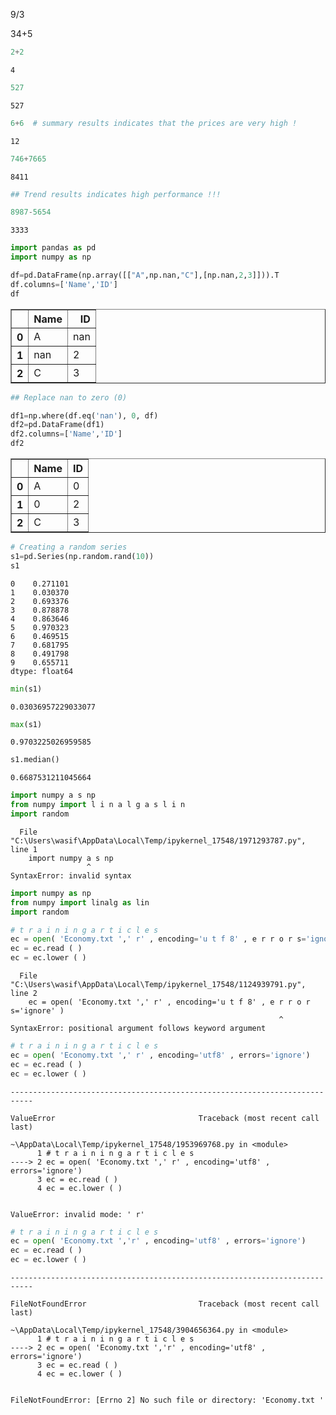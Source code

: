 9/3

34+5



```python
2+2
```




    4




```python
527
```




    527




```python
6+6  # summary results indicates that the prices are very high !
```




    12




```python
746+7665

```




    8411




```python
## Trend results indicates high performance !!!

```


```python
8987-5654

```




    3333




```python
import pandas as pd
import numpy as np
```


```python
df=pd.DataFrame(np.array([["A",np.nan,"C"],[np.nan,2,3]])).T
df.columns=['Name','ID']
df
```




<div>
<style scoped>
    .dataframe tbody tr th:only-of-type {
        vertical-align: middle;
    }

    .dataframe tbody tr th {
        vertical-align: top;
    }

    .dataframe thead th {
        text-align: right;
    }
</style>
<table border="1" class="dataframe">
  <thead>
    <tr style="text-align: right;">
      <th></th>
      <th>Name</th>
      <th>ID</th>
    </tr>
  </thead>
  <tbody>
    <tr>
      <th>0</th>
      <td>A</td>
      <td>nan</td>
    </tr>
    <tr>
      <th>1</th>
      <td>nan</td>
      <td>2</td>
    </tr>
    <tr>
      <th>2</th>
      <td>C</td>
      <td>3</td>
    </tr>
  </tbody>
</table>
</div>




```python
## Replace nan to zero (0)
```


```python
df1=np.where(df.eq('nan'), 0, df)
df2=pd.DataFrame(df1)
df2.columns=['Name','ID']
df2
```




<div>
<style scoped>
    .dataframe tbody tr th:only-of-type {
        vertical-align: middle;
    }

    .dataframe tbody tr th {
        vertical-align: top;
    }

    .dataframe thead th {
        text-align: right;
    }
</style>
<table border="1" class="dataframe">
  <thead>
    <tr style="text-align: right;">
      <th></th>
      <th>Name</th>
      <th>ID</th>
    </tr>
  </thead>
  <tbody>
    <tr>
      <th>0</th>
      <td>A</td>
      <td>0</td>
    </tr>
    <tr>
      <th>1</th>
      <td>0</td>
      <td>2</td>
    </tr>
    <tr>
      <th>2</th>
      <td>C</td>
      <td>3</td>
    </tr>
  </tbody>
</table>
</div>




```python
# Creating a random series
s1=pd.Series(np.random.rand(10))
s1
```




    0    0.271101
    1    0.030370
    2    0.693376
    3    0.878878
    4    0.863646
    5    0.970323
    6    0.469515
    7    0.681795
    8    0.491798
    9    0.655711
    dtype: float64




```python
min(s1)
```




    0.03036957229033077




```python
max(s1)
```




    0.9703225026959585




```python
s1.median()
```




    0.6687531211045664




```python
import numpy a s np
from numpy import l i n a l g a s l i n
import random
```


      File "C:\Users\wasif\AppData\Local\Temp/ipykernel_17548/1971293787.py", line 1
        import numpy a s np
                     ^
    SyntaxError: invalid syntax
    



```python
import numpy as np
from numpy import linalg as lin
import random
```


```python
# t r a i n i n g a r t i c l e s
ec = open( 'Economy.txt ',' r' , encoding='u t f 8' , e r r o r s='ignore' )
ec = ec.read ( )
ec = ec.lower ( )

```


      File "C:\Users\wasif\AppData\Local\Temp/ipykernel_17548/1124939791.py", line 2
        ec = open( 'Economy.txt ',' r' , encoding='u t f 8' , e r r o r s='ignore' )
                                                                ^
    SyntaxError: positional argument follows keyword argument
    



```python
# t r a i n i n g a r t i c l e s
ec = open( 'Economy.txt ',' r' , encoding='utf8' , errors='ignore')
ec = ec.read ( )
ec = ec.lower ( )
```


    ---------------------------------------------------------------------------

    ValueError                                Traceback (most recent call last)

    ~\AppData\Local\Temp/ipykernel_17548/1953969768.py in <module>
          1 # t r a i n i n g a r t i c l e s
    ----> 2 ec = open( 'Economy.txt ',' r' , encoding='utf8' , errors='ignore')
          3 ec = ec.read ( )
          4 ec = ec.lower ( )
    

    ValueError: invalid mode: ' r'



```python
# t r a i n i n g a r t i c l e s
ec = open( 'Economy.txt ','r' , encoding='utf8' , errors='ignore')
ec = ec.read ( )
ec = ec.lower ( )
```


    ---------------------------------------------------------------------------

    FileNotFoundError                         Traceback (most recent call last)

    ~\AppData\Local\Temp/ipykernel_17548/3904656364.py in <module>
          1 # t r a i n i n g a r t i c l e s
    ----> 2 ec = open( 'Economy.txt ','r' , encoding='utf8' , errors='ignore')
          3 ec = ec.read ( )
          4 ec = ec.lower ( )
    

    FileNotFoundError: [Errno 2] No such file or directory: 'Economy.txt '



```python

```
